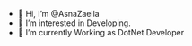 - 👋 Hi, I’m @AsnaZaeila
- 👀 I’m interested in Developing.
- 🌱 I’m currently Working as DotNet Developer

<!---
AsnaZaeila/AsnaZaeila is a ✨ special ✨ repository because its `README.md` (this file) appears on your GitHub profile.
You can click the Preview link to take a look at your changes.
--->

